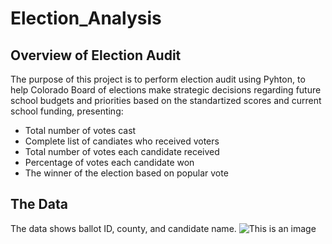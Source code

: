 # Election_Analysis
## Overview of Election Audit
The purpose of this project is to perform election audit using Pyhton, to help Colorado Board of elections make strategic decisions regarding future school budgets and priorities based on the standartized scores and current school funding, presenting:
  
  - Total number of votes cast
  - Complete list of candiates who received voters
  - Total number of votes each candidate received
  - Percentage of votes each candidate won
  - The winner of the election based on popular vote

## The Data
The data shows ballot ID, county, and candidate name.
![This is an image](https://github.com/Fbullman/Election_Analysis/blob/main/Election%20Results.png)

